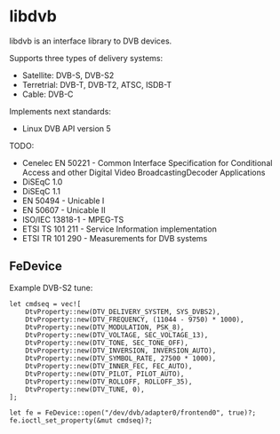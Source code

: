 # libdvb

libdvb is an interface library to DVB devices.

Supports three types of delivery systems:

- Satellite: DVB-S, DVB-S2
- Terretrial: DVB-T, DVB-T2, ATSC, ISDB-T
- Cable: DVB-C

Implements next standards:

- Linux DVB API version 5

TODO:

- Cenelec EN 50221 - Common Interface Specification for Conditional Access and
  other Digital Video BroadcastingDecoder Applications
- DiSEqC 1.0
- DiSEqC 1.1
- EN 50494 - Unicable I
- EN 50607 - Unicable II
- ISO/IEC 13818-1 - MPEG-TS
- ETSI TS 101 211 - Service Information implementation
- ETSI TR 101 290 - Measurements for DVB systems

## FeDevice

Example DVB-S2 tune:

```
let cmdseq = vec![
    DtvProperty::new(DTV_DELIVERY_SYSTEM, SYS_DVBS2),
    DtvProperty::new(DTV_FREQUENCY, (11044 - 9750) * 1000),
    DtvProperty::new(DTV_MODULATION, PSK_8),
    DtvProperty::new(DTV_VOLTAGE, SEC_VOLTAGE_13),
    DtvProperty::new(DTV_TONE, SEC_TONE_OFF),
    DtvProperty::new(DTV_INVERSION, INVERSION_AUTO),
    DtvProperty::new(DTV_SYMBOL_RATE, 27500 * 1000),
    DtvProperty::new(DTV_INNER_FEC, FEC_AUTO),
    DtvProperty::new(DTV_PILOT, PILOT_AUTO),
    DtvProperty::new(DTV_ROLLOFF, ROLLOFF_35),
    DtvProperty::new(DTV_TUNE, 0),
];

let fe = FeDevice::open("/dev/dvb/adapter0/frontend0", true)?;
fe.ioctl_set_property(&mut cmdseq)?;
```

